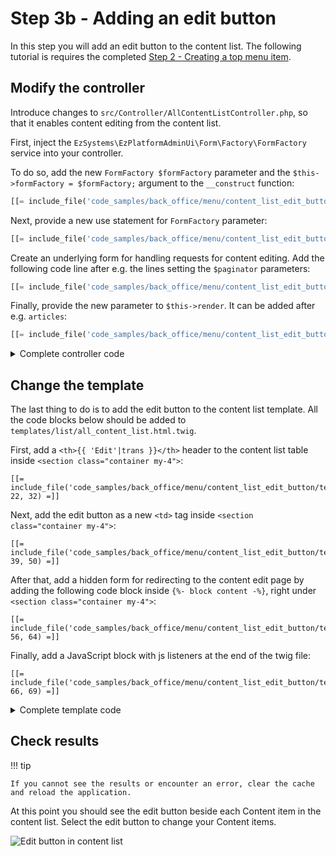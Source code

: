 # Step 3b - Adding an edit button

In this step you will add an edit button to the content list. The following tutorial is requires the completed [Step 2 - Creating a top menu item](2_creating_a_content_list.md).

## Modify the controller

Introduce changes to `src/Controller/AllContentListController.php`, so that it enables content editing from the content list.

First, inject the `EzSystems\EzPlatformAdminUi\Form\Factory\FormFactory` service into your controller.

To do so, add the new `FormFactory $formFactory` parameter and the `$this->formFactory = $formFactory;` argument to the `__construct` function:

```php hl_lines="4 9"
[[= include_file('code_samples/back_office/menu/content_list_edit_button/src/Controller/AllContentListController.php', 21, 31) =]]
```

Next, provide a new use statement for `FormFactory` parameter:

```php
[[= include_file('code_samples/back_office/menu/content_list_edit_button/src/Controller/AllContentListController.php', 5, 6) =]]
```

Create an underlying form for handling requests for content editing.
Add the following code line after e.g. the lines setting the `$paginator` parameters:

```php
[[= include_file('code_samples/back_office/menu/content_list_edit_button/src/Controller/AllContentListController.php', 44, 45) =]]
```

Finally, provide the new parameter to `$this->render`. It can be added after e.g. `articles`:

``` php
[[= include_file('code_samples/back_office/menu/content_list_edit_button/src/Controller/AllContentListController.php', 48, 49) =]]
```

<details class="tip">
<summary>Complete controller code</summary>
```php hl_lines="6 20 25 30 45 49"
[[= include_file('code_samples/back_office/menu/content_list_edit_button/src/Controller/AllContentListController.php') =]]
```
</details>

## Change the template

The last thing to do is to add the edit button to the content list template.
All the code blocks below should be added to `templates/list/all_content_list.html.twig`.

First, add a `<th>{{ 'Edit'|trans }}</th>` header to the content list table inside `<section class="container my-4">`:

```html+twig  hl_lines="8"
[[= include_file('code_samples/back_office/menu/content_list_edit_button/templates/list/all_content_list.html.twig', 22, 32) =]]
```

Next, add the edit button as a new `<td>` tag inside `<section class="container my-4">`:

```html+twig
[[= include_file('code_samples/back_office/menu/content_list_edit_button/templates/list/all_content_list.html.twig', 39, 50) =]]
```

After that, add a hidden form for redirecting to the content edit page by adding the following code block inside `{%- block content -%}`, right under `<section class="container my-4">`:

```html+twig
[[= include_file('code_samples/back_office/menu/content_list_edit_button/templates/list/all_content_list.html.twig', 56, 64) =]]
```

Finally, add a JavaScript block with js listeners at the end of the twig file:

```html+twig
[[= include_file('code_samples/back_office/menu/content_list_edit_button/templates/list/all_content_list.html.twig', 66, 69) =]]
```

<details class="tip">
<summary>Complete template code</summary>
``` html+twig hl_lines="30 40 41 42 43 44 45 46 47 48 49 50 57 58 59 60 61 62 63 64 67 68 69"
[[= include_file('code_samples/back_office/menu/content_list_edit_button/templates/list/all_content_list.html.twig') =]]
```
</details>

## Check results

!!! tip

    If you cannot see the results or encounter an error, clear the cache and reload the application.

At this point you should see the edit button beside each Content item in the content list.
Select the edit button to change your Content items.

![Edit button in content list](img/content_list_edit.png "Edit button in content list")
